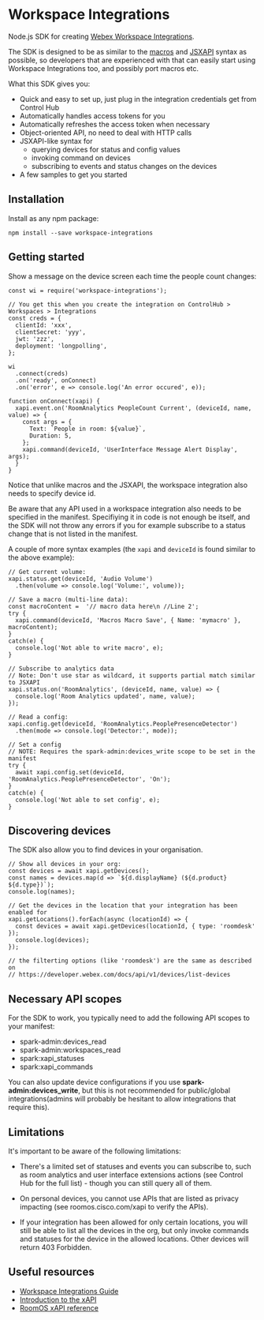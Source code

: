 # Workspace Integrations

Node.js SDK for creating [Webex Workspace Integrations](https://developer.webex.com/docs/api/guides/workspace-integrations-guide).

The SDK is designed to be as similar to the [macros](https://roomos.cisco.com/doc/TechDocs/MacroTutorial) and [JSXAPI](https://github.com/cisco-ce/jsxapi) syntax as possible, so developers that are experienced with that can easily start using Workspace Integrations too, and possibly port macros etc.

What this SDK gives you:

* Quick and easy to set up, just plug in the integration credentials get from Control Hub
* Automatically handles access tokens for you
* Automatically refreshes the access token when necessary
* Object-oriented API, no need to deal with HTTP calls
* JSXAPI-like syntax for
  * querying devices for status and config values
  * invoking command on devices
  * subscribing to events and status changes on the devices
* A few samples to get you started

## Installation

Install as any npm package:

```
npm install --save workspace-integrations
```

## Getting started

Show a message on the device screen each time the people count changes:

```
const wi = require('workspace-integrations');

// You get this when you create the integration on ControlHub > Workspaces > Integrations
const creds = {
  clientId: 'xxx',
  clientSecret: 'yyy',
  jwt: 'zzz',
  deployment: 'longpolling',
};

wi
  .connect(creds)
  .on('ready', onConnect)
  .on('error', e => console.log('An error occured', e));

function onConnect(xapi) {
  xapi.event.on('RoomAnalytics PeopleCount Current', (deviceId, name, value) => {
    const args = {
      Text: `People in room: ${value}`,
      Duration: 5,
    };
    xapi.command(deviceId, 'UserInterface Message Alert Display', args);
  }
}
```

Notice that unlike macros and the JSXAPI, the workspace integration also needs to specify device id.

Be aware that any API used in a workspace integration also needs to be specified in the manifest. Specifiying it in code is not enough be itself, and the SDK will not throw any errors if you for example subscribe to a status change that is not listed in the manifest.

A couple of more syntax examples (the `xapi` and `deviceId` is found similar to the above example):

```
// Get current volume:
xapi.status.get(deviceId, 'Audio Volume')
  .then(volume => console.log('Volume:', volume));

// Save a macro (multi-line data):
const macroContent =  '// macro data here\n //Line 2';
try {
  xapi.command(deviceId, 'Macros Macro Save', { Name: 'mymacro' }, macroContent);
}
catch(e) {
  console.log('Not able to write macro', e);
}

// Subscribe to analytics data
// Note: Don't use star as wildcard, it supports partial match similar to JSXAPI
xapi.status.on('RoomAnalytics', (deviceId, name, value) => {
  console.log('Room Analytics updated', name, value);
});

// Read a config:
xapi.config.get(deviceId, 'RoomAnalytics.PeoplePresenceDetector')
  .then(mode => console.log('Detector:', mode));

// Set a config
// NOTE: Requires the spark-admin:devices_write scope to be set in the manifest
try {
  await xapi.config.set(deviceId, 'RoomAnalytics.PeoplePresenceDetector', 'On');
}
catch(e) {
  console.log('Not able to set config', e);
}
```

## Discovering devices

The SDK also allow you to find devices in your organisation.

```
// Show all devices in your org:
const devices = await xapi.getDevices();
const names = devices.map(d => `${d.displayName} (${d.product} ${d.type})`);
console.log(names);

// Get the devices in the location that your integration has been enabled for
xapi.getLocations().forEach(async (locationId) => {
  const devices = await xapi.getDevices(locationId, { type: 'roomdesk' });
  console.log(devices);
});

// the filterting options (like 'roomdesk') are the same as described on
// https://developer.webex.com/docs/api/v1/devices/list-devices
```

## Necessary API scopes

For the SDK to work, you typically need to add the following API scopes to your manifest:

* spark-admin:devices_read
* spark-admin:workspaces_read
* spark:xapi_statuses
* spark:xapi_commands

You can also update device configurations if you use **spark-admin:devices_write**, but this is not recommended for public/global integrations(admins will probably be hesitant to allow integrations that require this).

## Limitations

It's important to be aware of the following limitations:

* There's a limited set of statuses and events you can subscribe to, such as room analytics and user interface extensions actions (see Control Hub for the full list) - though you can still query all of them.

* On personal devices, you cannot use APIs that are listed as privacy impacting (see roomos.cisco.com/xapi to verify the APIs).

* If your integration has been allowed for only certain locations, you will still be able to list all the devices in the org, but only invoke commands and statuses for the device in the allowed locations. Other devices will return 403 Forbidden.

## Useful resources

* [Workspace Integrations Guide](https://developer.webex.com/docs/api/guides/workspace-integrations-guide)
* [Introduction to the xAPI](https://roomos.cisco.com/doc/TechDocs/xAPI)
* [RoomOS xAPI reference](https://roomos.cisco.com/xapi)

